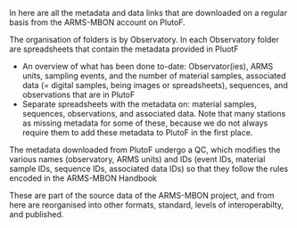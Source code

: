 In here are all the metadata and data links that are downloaded on a regular basis from the ARMS-MBON account on PlutoF.

The organisation of folders is by Observatory. In each Observatory folder are spreadsheets that contain the metadata provided in PluotF
* An overview of what has been done to-date: Observator(ies), ARMS units, sampling events, and the number of material samples, associated data (= digital samples, being images or spreadsheets), sequences, and observations that are in PlutoF
* Separate spreadsheets with the metadata on: material samples, sequences, observations, and associated data. Note that many stations as missing metadata for some of these, because we do not always require them to add these metadata to PlutoF in the first place.

The metadata downloaded from PlutoF undergo a QC, which modifies the various names (observatory, ARMS units) and IDs (event IDs, material sample IDs, sequence IDs, associated data IDs) so that they follow the rules encoded in the ARMS-MBON Handbook

These are part of the source data of the ARMS-MBON project, and from here are reorganised into other formats, standard, levels of interoperabilty, and published. 
